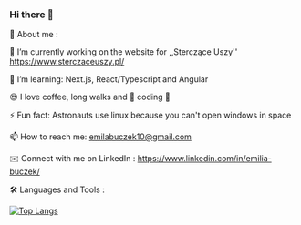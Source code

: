 ### Hi there 👋

🔎 About me :

🔭 I’m currently working on the website for ,,Sterczące Uszy'' https://www.sterczaceuszy.pl/

🌱 I’m learning: Next.js, React/Typescript and Angular

😍 I love coffee, long walks and 💙 coding 💙

⚡ Fun fact: Astronauts use linux because you can't open windows in space

📫 How to reach me: emilabuczek10@gmail.com

✉️ Connect with me on LinkedIn : https://www.linkedin.com/in/emilia-buczek/

🛠 Languages and Tools :

[![Top Langs](https://github-readme-stats.vercel.app/api/top-langs/?username=anuraghazra)](https://github.com/Ebmili/github-readme-stats)


